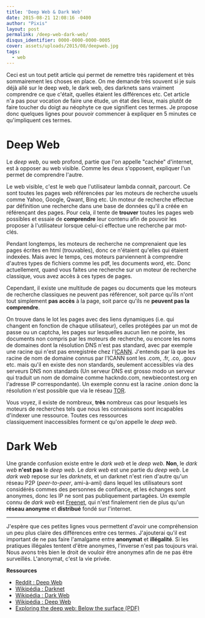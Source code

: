 ```yaml
---
title: 'Deep Web & Dark Web'
date: 2015-08-21 12:08:16 -0400
author: "Pixis"
layout: post
permalink: /deep-web-dark-web/
disqus_identifier: 0000-0000-0000-0005
cover: assets/uploads/2015/08/deepweb.jpg
tags:
  - web
---
```

Ceci est un tout petit article qui permet de remettre très rapidement et très sommairement les choses en place. On me demande très souvent si je suis déjà allé sur le deep web, le dark web, des darknets sans vraiment comprendre ce que c'était, quelles étaient les différences etc. Cet article n'a pas pour vocation de faire une étude, un état des lieux, mais plutôt de faire toucher du doigt au néophyte ce que signifient ces termes. Je propose donc quelques lignes pour pouvoir commencer à expliquer en 5 minutes ce qu'impliquent ces termes.

# Deep Web

Le _deep web_, ou web profond, partie que l'on appelle "cachée" d'internet, est à opposer au web visible. Comme les deux s'opposent, expliquer l'un permet de comprendre l'autre.

Le web visible, c'est le web que l'utilisateur lambda connait, parcourt. Ce sont toutes les pages web référencées par les moteurs de recherche usuels comme Yahoo, Google, Qwant, Bing etc. Un moteur de recherche effectue par définition une recherche dans une base de données qu'il a créée en référençant des pages. Pour cela, il tente de **trouver** toutes les pages web possibles et essaie de **comprendre** leur contenu afin de pouvoir les proposer à l'utilisateur lorsque celui-ci effectue une recherche par mot-clés.

Pendant longtemps, les moteurs de recherche ne comprenaient que les pages écrites en html (trouvables), donc ce n'étaient qu'elles qui étaient indexées. Mais avec le temps, ces moteurs parviennent à comprendre d'autres types de fichiers comme les pdf, les documents word, etc. Donc actuellement, quand vous faites une recherche sur un moteur de recherche classique, vous avez accès à ces types de pages.

Cependant, il existe une multitude de pages ou documents que les moteurs de recherche classiques ne peuvent pas référencer, soit parce qu'ils n'ont tout simplement **pas accès** à la page, soit parce qu'ils ne **peuvent pas la comprendre**.

On trouve dans le lot les pages avec des liens dynamiques (i.e. qui changent en fonction de chaque utilisateur), celles protégées par un mot de passe ou un captcha, les pages sur lesquelles aucun lien ne pointe, les documents non compris par les moteurs de recherche, ou encore les noms de domaines dont la résolution DNS n'est pas standard, avec par exemple une racine qui n'est pas enregistrée chez l'[ICANN](https://www.icann.org/fr). J'entends par là que les racine de nom de domaine connus par l'ICANN sont les .com, .fr, .co, .gouv etc. mais qu'il en existe des non standards, seulement accessibles via des serveurs DNS non standards (Un serveur DNS est grosso modo un serveur qui traduit un nom de domaine comme hackndo.com, newbiecontest.org en l'adresse IP correspondante). Un exemple connu est la racine .onion donc la résolution n'est possible que via le réseau [TOR](https://www.torproject.org/).

Vous voyez, il existe de nombreux, **très** nombreux cas pour lesquels les moteurs de recherches tels que nous les connaissons sont incapables d'indexer une ressource. Toutes ces ressources classiquement inaccessibles forment ce qu'on appelle le _deep web_.

# Dark Web

Une grande confusion existe entre le _dark web_ et le _deep web._ **Non**, le _dark web_ **n'est pas** le _deep web_. Le _dark web_ est une partie du _deep web_. Le _dark web_ repose sur les _darknets_, et un darknet n'est rien d'autre qu'un réseau P2P (_peer-to-peer_, ami-à-ami) dans lequel les utilisateurs sont considérés commes des personnes de confiance, et les échanges sont anonymes, donc les IP ne sont pas publiquement partagées. Un exemple connu de _dark web_ est [Freenet](https://freenetproject.org/), qui n'est finalement rien de plus qu'un **réseau anonyme** et **distribué** fondé sur l'internet.

* * *

J'espère que ces petites lignes vous permettent d'avoir une compréhension un peu plus claire des différences entre ces termes. J'ajouterai qu'il est important de ne pas faire l'amalgame entre **anonymat** et **illégalité**. Si les pratiques illégales tentent d'être anonymes, l'inverse n'est pas toujours vrai. Nous avons très bien le droit de vouloir être anonymes afin de ne pas être surveillés. L'anonymat, c'est la vie privée.

**Ressources**

  * [Reddit : Deep Web](https://www.reddit.com/r/deepweb/)
  * [Wikipédia : Darknet](https://fr.wikipedia.org/wiki/Darknet)
  * [Wikipédia : Dark Web](https://en.wikipedia.org/wiki/Dark_web)
  * [Wikipédia : Deep Web](https://en.wikipedia.org/wiki/Deep_web)
  * [Exploring the deep web: Below the surface (PDF)](https://www.trendmicro.com/cloud-content/us/pdfs/security-intelligence/white-papers/wp_below_the_surface.pdf)

  